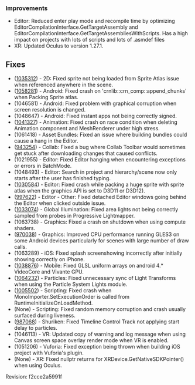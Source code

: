 ### Improvements

*   Editor: Reduced enter play mode and recompile time by optimizing EditorCompilationInterface.GetTargetAssembly and EditorCompilationInterface.GetTargetAssembliesWithScripts. Has a high impact on projects with lots of scripts and lots of .asmdef files
*   XR: Updated Oculus to version 1.27.1.

Fixes
-----

*   ([1035312](https://issuetracker.unity3d.com/product/unity/issues/guid/1035312/)) - 2D: Fixed sprite not being loaded from Sprite Atlas issue when referenced anywhere in the scene.
*   ([1058281](https://issuetracker.unity3d.com/product/unity/issues/guid/1058281/)) - Android: Fixed crash on 'crnlib::crn\_comp::append\_chunks' when Packing Sprite atlas.
*   (1046581) - Android: Fixed problem with graphical corruption when screen resolution is changed.
*   (1048647) - Android: Fixed instant apps not being correctly signed.
*   ([1041327](https://issuetracker.unity3d.com/product/unity/issues/guid/1041327/)) - Animation: Fixed crash on race condition when deleting Animation component and MeshRenderer under high stress.
*   (1061418) - Asset Bundles: Fixed an issue where building bundles could cause a hang in the Editor.
*   ([943254](https://issuetracker.unity3d.com/product/unity/issues/guid/943254/)) - Collab: Fixed a bug where Collab Toolbar would sometimes get stuck after downloading changes that caused conflicts.
*   (1021955) - Editor: Fixed Editor hanging when encountering exceptions or errors in BatchMode.
*   (1048493) - Editor: Search in project and hierarchy/scene now only starts after the user has finished typing.
*   ([1030584](https://issuetracker.unity3d.com/product/unity/issues/guid/1030584/)) - Editor: Fixed crash while packing a huge sprite with sprite atlas when the graphics API is set to D3D11 or D3D12).
*   ([997622](https://issuetracker.unity3d.com/product/unity/issues/guid/997622/)) - Editor - Other: Fixed detached Editor windows going behind the Editor when clicked outside issue.
*   ([1033074](https://issuetracker.unity3d.com/product/unity/issues/guid/1033074/)) - Global Illumination: Fixed area lights not being correctly sampled from probes in Progressive Lightmapper.
*   (1063738) - Graphics: Fixed a crash on shutdown when using compute shaders.
*   ([970038](https://issuetracker.unity3d.com/product/unity/issues/guid/970038/)) - Graphics: Improved CPU performance running GLES3 on some Android devices particularly for scenes with large number of draw calls.
*   (1063289) - iOS: Fixed splash screenshowing incorrectly after initially showing correctly on iPhone.
*   ([1038876](https://issuetracker.unity3d.com/product/unity/issues/guid/1038876/)) - Mobile: Fixed GLSL uniform arrays on android 4.\* VideoCore and Vivante GPU.
*   ([1064232](https://issuetracker.unity3d.com/product/unity/issues/guid/1064232/)) - Particles: Fixed unnecessary sync of Light Transforms when using the Particle System Lights module.
*   ([1005502](https://issuetracker.unity3d.com/product/unity/issues/guid/1005502/)) - Scripting: Fixed crash when MonoImporter.SetExecutionOrder is called from RuntimeInitializeOnLoadMethod.
*   (None) - Scripting: Fixed random memory corruption and crash usually surfaced during liveness.
*   ([987068](https://issuetracker.unity3d.com/product/unity/issues/guid/987068/)) - Shuriken: Fixed Timeline Control Track not applying start delay to particles.
*   (1046113) - VR: Updated copy of warning and log message when using Canvas screen space overlay render mode when VR is enabled.
*   (1051206) - Vuforia: Fixed exception being thrown when building iOS project with Vuforia's plugin.
*   (None) - XR: Fixed nullptr returns for XRDevice.GetNativeSDKPointer() when using Oculus.

Revision: f2cce2a5991f